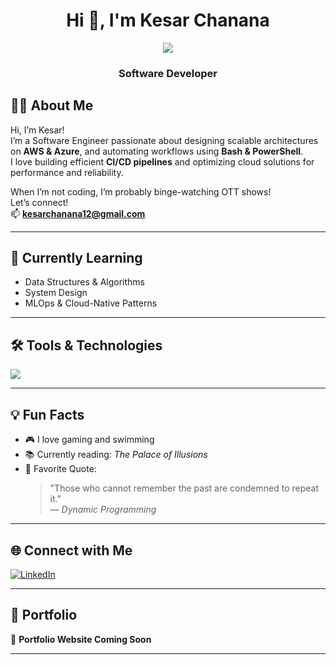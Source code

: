 <h1 align="center">Hi 👋, I'm Kesar Chanana</h1>

<p align="center">
  <img src="https://readme-typing-svg.demolab.com?font=Fira+Code&size=24&pause=1000&center=true&vCenter=true&width=435&lines=Software+Engineer;AWS+%7C+Azure+%7C+CI%2FCD;Welcome+to+my+GitHub!">
</p>

<h3 align="center">Software Developer</h3>


## 👨‍💻 About Me

Hi, I’m Kesar!  
I’m a Software Engineer passionate about designing scalable architectures on **AWS & Azure**, and automating workflows using **Bash & PowerShell**.  
I love building efficient **CI/CD pipelines** and optimizing cloud solutions for performance and reliability.  

When I’m not coding, I’m probably binge-watching OTT shows!  
Let’s connect!  
📫 **kesarchanana12@gmail.com**

---

## 🌱 Currently Learning

- Data Structures & Algorithms  
- System Design  
- MLOps & Cloud-Native Patterns  

---

## 🛠️ Tools & Technologies

<p align="left">
  <img src="https://skillicons.dev/icons?i=aws,azure,docker,kubernetes,terraform,bash,powershell,github,git,cpp,linux" />
</p>

---

## 💡 Fun Facts

- 🎮 I love gaming and swimming  
- 📚 Currently reading: *The Palace of Illusions*  
- 💭 Favorite Quote:  
  > "Those who cannot remember the past are condemned to repeat it."  
  — *Dynamic Programming*

---

## 🌐 Connect with Me

[![LinkedIn](https://img.shields.io/badge/-LinkedIn-blue?logo=linkedin&logoColor=white&style=for-the-badge)](https://www.linkedin.com/in/kesar-chanana/)

---

## 🔗 Portfolio

🚧 **Portfolio Website Coming Soon**

---

<!--
**Kesar-Chanana/Kesar-Chanana** is a ✨ _special_ ✨ repository because its `README.md` (this file) appears on your GitHub profile.

Here are some ideas to get you started:

- 🔭 I’m currently working on ...
- 🌱 I’m currently learning ...
- 👯 I’m looking to collaborate on ...
- 🤔 I’m looking for help with ...
- 💬 Ask me about ...
- 📫 How to reach me: ...
- 😄 Pronouns: ...
- ⚡ Fun fact: ...
-->
